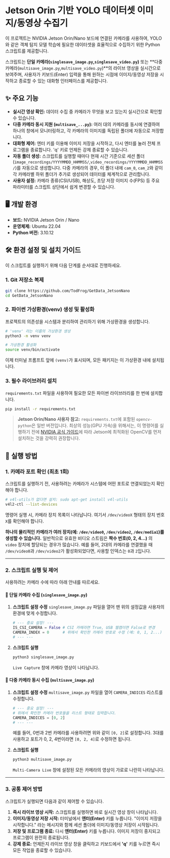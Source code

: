 # Jetson Orin 기반 YOLO 데이터셋 이미지/동영상 수집기

이 프로젝트는 NVIDIA Jetson Orin/Nano 보드에 연결된 카메라를 사용하여, YOLO와 같은 객체 탐지 모델 학습에 필요한 데이터셋을 효율적으로 수집하기 위한 Python 스크립트를 제공합니다.

스크립트는 **단일 카메라(`singlesave_image.py`,`singlesave_video.py`)** 또는 \*\*다중 카메라(`multisave_image.py`,`multisave_video.py`)\*\*의 라이브 영상을 실시간으로 보여주며, 사용자가 키보드(Enter) 입력을 통해 원하는 시점에 이미지/동영상 저장을 시작하고 종료할 수 있는 대화형 인터페이스를 제공합니다.

## ✨ 주요 기능

  * **실시간 영상 확인:** 데이터 수집 중 카메라가 무엇을 보고 있는지 실시간으로 확인할 수 있습니다.
  * **다중 카메라 동시 지원 (`multisave_...py`):** 여러 대의 카메라를 동시에 연결하여 하나의 창에서 모니터링하고, 각 카메라의 이미지를 독립된 폴더에 자동으로 저장합니다.
  * **대화형 제어:** 엔터 키를 이용해 이미지 저장을 시작하고, 다시 엔터를 눌러 전체 프로그램을 종료합니다. 'q' 키로 언제든 강제 종료할 수 있습니다.
  * **자동 폴더 생성:** 스크립트를 실행할 때마다 현재 시간 기준으로 세션 폴더(`image_recordings/YYYYMMDD_HHMMSS/`,`video_recordings/YYYYMMDD_HHMMSS/`)를 자동으로 생성합니다. 다중 카메라의 경우, 이 폴더 내에 `cam_0`, `cam_2`와 같이 각 카메라별 하위 폴더가 추가로 생성되어 데이터를 체계적으로 관리합니다.
  * **사용자 설정:** 카메라 종류(CSI/USB), 해상도, 초당 저장 이미지 수(FPS) 등 주요 파라미터를 스크립트 상단에서 쉽게 변경할 수 있습니다.

## 🖥️ 개발 환경

  * **보드:** NVIDIA Jetson Orin / Nano
  * **운영체제:** Ubuntu 22.04
  * **Python 버전:** 3.10.12

## 🛠️ 환경 설정 및 설치 가이드

이 스크립트를 실행하기 위해 다음 단계를 순서대로 진행하세요.

### 1\. Git 저장소 복제

```bash
git clone https://github.com/TodFrog/GetData_JetsonNano
cd GetData_JetsonNano
```

### 2\. 파이썬 가상환경(venv) 생성 및 활성화

프로젝트의 의존성을 시스템과 분리하여 관리하기 위해 가상환경을 생성합니다.

```bash
# 'venv' 라는 이름의 가상환경 생성
python3 -m venv venv

# 가상환경 활성화
source venv/bin/activate
```

이제 터미널 프롬프트 앞에 `(venv)`가 표시되며, 모든 패키지는 이 가상환경 내에 설치됩니다.

### 3\. 필수 라이브러리 설치

`requirements.txt` 파일을 사용하여 필요한 모든 파이썬 라이브러리를 한 번에 설치합니다.

```bash
pip install -r requirements.txt
```

> **Jetson Orin/Nano 사용자 참고:** `requirements.txt`에 포함된 `opencv-python`은 일반 버전입니다. 최상의 성능(GPU 가속)을 위해서는, 이 명령어를 실행하기 전에 [NVIDIA 공식 가이드](https://www.google.com/search?q=https://docs.nvidia.com/deeplearning/frameworks/install-tf2-jetson-platform/index.html)에 따라 Jetson에 최적화된 OpenCV를 먼저 설치하는 것을 강력히 권장합니다.

## 🚀 실행 방법

### 1\. 카메라 포트 확인 (최초 1회)

스크립트를 실행하기 전, 사용하려는 카메라가 시스템에 어떤 포트로 연결되었는지 확인해야 합니다.

```bash
# v4l-utils가 없다면 설치: sudo apt-get install v4l-utils
v4l2-ctl --list-devices
```

명령어 실행 시, 카메라 장치 목록이 나타납니다. 여기서 `/dev/videoX` 형태의 장치 번호 `X`를 확인해야 합니다.

**하나의 물리적인 카메라가 여러 장치(예: `/dev/video0`, `/dev/video2`, `/dev/media1`)를 생성할 수 있습니다.** 일반적으로 유효한 비디오 스트림은 **짝수 번호(0, 2, 4...)** 의 `video` 장치에 할당되는 경우가 많습니다. 예를 들어, 2대의 카메라를 연결했을 때 `/dev/video0`과 `/dev/video2`가 활성화되었다면, 사용할 인덱스는 `0`과 `2`입니다.

-----

### 2\. 스크립트 실행 및 제어

사용하려는 카메라 수에 따라 아래 안내를 따르세요.

####  🎥 단일 카메라 수집 (`singlesave_image.py`)

1.  **스크립트 설정 수정**
    `singlesave_image.py` 파일을 열어 맨 위의 설정값을 사용자의 환경에 맞게 수정합니다.

    ```python
    # --- 중요 설정! ---
    IS_CSI_CAMERA = False # CSI 카메라면 True, USB 웹캠이면 False로 변경
    CAMERA_INDEX = 0      # 위에서 확인한 카메라 번호로 수정 (예: 0, 1, 2...)
    # --- ---
    ```

2.  **스크립트 실행**

    ```bash
    python3 singlesave_image.py
    ```

    `Live Capture` 창에 카메라 영상이 나타납니다.

#### 🎥 다중 카메라 동시 수집 (`multisave_image.py`)

1.  **스크립트 설정 수정**
    `multisave_image.py` 파일을 열어 `CAMERA_INDICES` 리스트를 수정합니다.

    ```python
    # --- 중요 설정! ---
    # 위에서 확인한 카메라 번호들을 리스트 형태로 입력합니다.
    CAMERA_INDICES = [0, 2]
    # --- ---
    ```

    예를 들어, 0번과 2번 카메라를 사용하려면 위와 같이 `[0, 2]`로 설정합니다. 3대를 사용하고 포트가 0, 2, 4번이라면 `[0, 2, 4]`로 수정하면 됩니다.

2.  **스크립트 실행**

    ```bash
    python3 multisave_image.py
    ```

    `Multi-Camera Live` 창에 설정된 모든 카메라의 영상이 가로로 나란히 나타납니다.

-----

### 3\. 공통 제어 방법

스크립트가 실행되면 다음과 같이 제어할 수 있습니다.

1.  **즉시 라이브 영상 시작:** 스크립트를 실행하면 바로 실시간 영상 창이 나타납니다.
2.  **이미지/동영상 저장 시작:** 터미널에서 **엔터(Enter)** 키를 누릅니다. "이미지 저장을 시작합니다." 라는 메시지와 함께 세션 폴더에 이미지/동영상 저장이 시작됩니다.
3.  **저장 및 프로그램 종료:** 다시 **엔터(Enter)** 키를 누릅니다. 이미지 저장이 중지되고 프로그램이 완전히 종료됩니다.
4.  **강제 종료:** 언제든지 라이브 영상 창을 클릭하고 키보드에서 **'q'** 키를 누르면 즉시 모든 작업을 종료할 수 있습니다.
